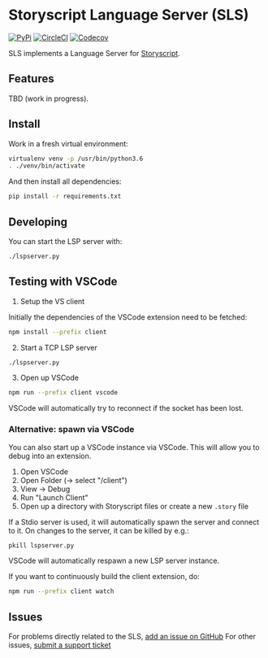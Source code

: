 Storyscript Language Server (SLS)
=================================

[![PyPi](https://img.shields.io/pypi/v/sls.svg?maxAge=600&style=for-the-badge)](https://pypi.python.org/pypi/sls)
[![CircleCI](https://img.shields.io/circleci/project/github/storyscript/sls/master.svg?style=for-the-badge)](https://circleci.com/gh/storyscript/sls)
[![Codecov](https://img.shields.io/codecov/c/github/storyscript/sls.svg?style=for-the-badge)](https://codecov.io/github/storyscript/sls)

SLS implements a Language Server for [Storyscript](https://github.com/storyscript/storyscript).

Features
--------

TBD (work in progress).

Install
-------

Work in a fresh virtual environment:

```sh
virtualenv venv -p /usr/bin/python3.6
. ./venv/bin/activate
```

And then install all dependencies:

```sh
pip install -r requirements.txt
```

Developing
----------

You can start the LSP server with:

```sh
./lspserver.py
```

Testing with VSCode
-------------------

1) Setup the VS client

Initially the dependencies of the VSCode extension need to be fetched:

```sh
npm install --prefix client
```

2) Start a TCP LSP server

```sh
./lspserver.py
```

3) Open up VSCode

```sh
npm run --prefix client vscode
```

VSCode will automatically try to reconnect if the socket has been lost.

### Alternative: spawn via VSCode

You can also start up a VSCode instance via VSCode. This will allow you to debug into an extension.

1) Open VSCode
2) Open Folder (-> select "<this-dir>/client")
3) View -> Debug
4) Run "Launch Client"
5) Open up a directory with Storyscript files or create a new `.story` file

If a Stdio server is used, it will automatically spawn the server and connect to it.
On changes to the server, it can be killed by e.g.:

```sh
pkill lspserver.py
```

VSCode will automatically respawn a new LSP server instance.

If you want to continuously build the client extension, do:

```sh
npm run --prefix client watch
```

Issues
------

For problems directly related to the SLS, [add an issue on GitHub](https://github.com/storyscript/sls/issues/new)
For other issues, [submit a support ticket](mailto:support@storyscript.io)
